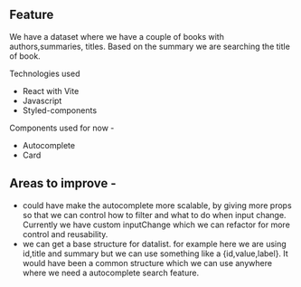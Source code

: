 ## Feature

We have a dataset where we have a couple of books with authors,summaries, titles. Based on the summary we are searching the title of book.

Technologies used

- React with Vite
- Javascript
- Styled-components

Components used for now -

- Autocomplete
- Card

## Areas to improve -

- could have make the autocomplete more scalable, by giving more props so that we can control how to filter and what to do when input change. Currently we have custom inputChange which we can refactor for more control and reusability.
- we can get a base structure for datalist. for example here we are using id,title and summary but we can use something like a {id,value,label}. It would have been a common structure which we can use anywhere where we need a autocomplete search feature.
